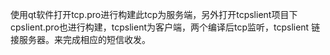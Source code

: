 使用qt软件打开tcp.pro进行构建此tcp为服务端，另外打开tcpslient项目下cpslient.pro也进行构建，tcpslient为客户端，两个编译后tcp监听，tcpslient 链接服务器。来完成相应的短信收发。
